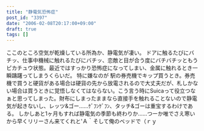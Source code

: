 ```yaml
---
title: "静電気恐怖症"
post_id: "3397"
date: "2006-02-08T20:17:00+09:00"
draft: true
tags: []
---
```



ここのところ空気が乾燥している所為か、静電気が凄い。 ドアに触るたびにバチッ、仕事中機械に触れるたびにバチッ、恋敵と目が合う度にバチバチッともうピカチュウ状態。最近ではすっかり恐怖症になってしまい、金属に触れるとき一瞬躊躇ってしまうくらいだ。 特に嫌なのが 駅の券売機でキップ買うとき。券売機で買うと硬貨がある場合は硬貨の先から放電されるので大丈夫だが、札しかない場合は買うときに覚悟しなくてはならない。こう言う時にSuicaって役立つなぁと思ってしまった。財布にしまったままなら直接手を触れることないので静電気が起きないし、レッツ&ゴー……ｹﾞﾌﾝｹﾞﾌﾝ、タッチ&ゴーは重宝するわけである。 しかしあと1ヶ月もすれば静電気の季節も終わりか……つーか唯でさえ寒いから早くリリーさん来てくれと'Ａ｀そして俺のベッドで（ｒｙ

